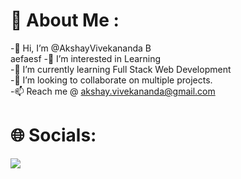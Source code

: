 # 💫 About Me :

-👋 Hi, I’m @AkshayVivekananda B<br>aefaesf
-👀 I’m interested in Learning<br>
-🌱 I’m currently learning Full Stack Web Development<br>
-💞️ I’m looking to collaborate on multiple projects.<br>
-📫 Reach me @ akshay.vivekananda@gmail.com<br>

# 🌐 Socials:
<p align="left"> <a href="https://github.com/thinkright20"><img src="https://skillicons.dev/icons?i=vscode,replit,github,mongodb,css,html,js,express,bots,nodejs"> </a> </p>
<!---
AkshayVivekananda/AkshayVivekananda is a ✨ special ✨ repository because its `README.md` (this file) appears on your GitHub profile.
You can click the Preview link to take a look at your changes.
--->
